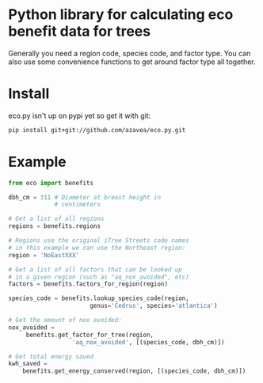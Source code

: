 Python library for calculating eco benefit data for trees
=====

Generally you need a region code, species code, and factor type. You
can also use some convenience functions to get around factor type all
together.

Install
====

eco.py isn't up on pypi yet so get it with git:

```bash
pip install git+git://github.com/azavea/eco.py.git
```

Example
====

```python
from eco import benefits

dbh_cm = 311 # Diameter at breast height in
             # centimeters

# Get a list of all regions
regions = benefits.regions

# Regions use the original iTree Streets code names
# in this example we can use the Northeast region:
region = 'NoEastXXX'

# Get a list of all factors that can be looked up
# in a given region (such as "aq_nox_avoided", etc)
factors = benefits.factors_for_region(region)

species_code = benefits.lookup_species_code(region,
                       genus='Cedrus', species='atlantica')

# Get the amount of nox avoided:
nox_avoided =
     benefits.get_factor_for_tree(region,
                  'aq_nox_avoided', [(species_code, dbh_cm)])

# Get total energy saved
kwh_saved =
    benefits.get_energy_conserved(region, [(species_code, dbh_cm)])
```
